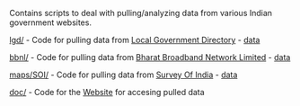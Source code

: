 Contains scripts to deal with pulling/analyzing data from various Indian government websites.

[lgd/](lgd/) - Code for pulling data from [Local Government Directory](https://lgdirectory.gov.in) - [data](http://ramseraph.github.io/opendata/lgd)

[bbnl/](bbnl/) - Code for pulling data from [Bharat Broadband Network Limited](https://bbnl.nic.in/) - [data](http://ramseraph.github.io/opendata/bbnl)

[maps/SOI/](maps/SOI/) - Code for pulling data from [Survey Of India](https://onlinemaps.surveyofindia.gov.in/) - [data](http://ramseraph.github.io/opendata/maps/SOI)

[doc/](doc/) - Code for the [Website](http://ramseraph.github.io/opendata) for accesing pulled data
